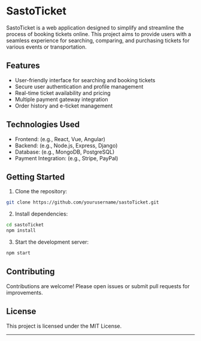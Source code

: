 # SastoTicket

SastoTicket is a web application designed to simplify and streamline the process of booking tickets online. This project aims to provide users with a seamless experience for searching, comparing, and purchasing tickets for various events or transportation.

## Features

- User-friendly interface for searching and booking tickets
- Secure user authentication and profile management
- Real-time ticket availability and pricing
- Multiple payment gateway integration
- Order history and e-ticket management

## Technologies Used

- Frontend: (e.g., React, Vue, Angular)
- Backend: (e.g., Node.js, Express, Django)
- Database: (e.g., MongoDB, PostgreSQL)
- Payment Integration: (e.g., Stripe, PayPal)

## Getting Started

1. Clone the repository:

```bash
git clone https://github.com/yourusername/sastoTicket.git
```

2. Install dependencies:

```bash
cd sastoTicket
npm install
```

3. Start the development server:

```bash
npm start
```

## Contributing

Contributions are welcome! Please open issues or submit pull requests for improvements.

## License

This project is licensed under the MIT License.

---
